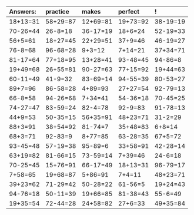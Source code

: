 | Answers: | practice | makes | perfect | ! |
| :--- | :--- | :--- | :--- | :--- |
| 18+13=31 | 58+29=87 | 12+69=81 | 19+73=92 | 38-19=19 | 
| 70-26=44 | 26-8=18 | 36-17=19 | 18+6=24 | 52-19=33 | 
| 56+5=61 | 18+27=45 | 22+29=51 | 37+9=46 | 46-19=27 | 
| 76-8=68 | 96-68=28 | 9+3=12 | 7+14=21 | 37+34=71 | 
| 81-17=64 | 77+18=95 | 13+28=41 | 93-48=45 | 94-86=8 | 
| 19+49=68 | 26+55=81 | 90-27=63 | 77+15=92 | 19+44=63 | 
| 60-11=49 | 41-9=32 | 83-69=14 | 94-55=39 | 80-53=27 | 
| 89+7=96 | 86-58=28 | 4+89=93 | 27+27=54 | 92-79=13 | 
| 66-8=58 | 94-26=68 | 7+34=41 | 54-36=18 | 70-45=25 | 
| 74-27=47 | 83-59=24 | 82-4=78 | 92-9=83 | 91-78=13 | 
| 44+9=53 | 50-35=15 | 56+35=91 | 48+23=71 | 31-2=29 | 
| 88+3=91 | 38+54=92 | 81-74=7 | 35+48=83 | 6+8=14 | 
| 68+3=71 | 92-83=9 | 8+77=85 | 63-28=35 | 67+5=72 | 
| 93-45=48 | 57-19=38 | 95-89=6 | 33+58=91 | 42-28=14 | 
| 63+19=82 | 81-66=15 | 73-59=14 | 7+39=46 | 24-6=18 | 
| 70-25=45 | 15+76=91 | 66-17=49 | 18+13=31 | 96-79=17 | 
| 7+58=65 | 19+68=87 | 5+86=91 | 7+4=11 | 48+23=71 | 
| 39+23=62 | 71-29=42 | 50-28=22 | 61-56=5 | 19+24=43 | 
| 94-76=18 | 50-11=39 | 19+66=85 | 81-38=43 | 55-6=49 | 
| 19+35=54 | 72-44=28 | 24+58=82 | 27+6=33 | 49+35=84 | 
